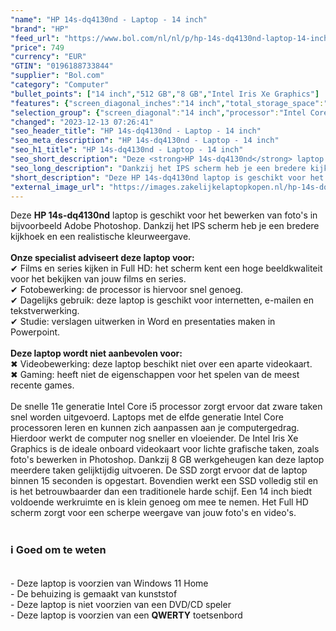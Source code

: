 ```yaml
---
"name": "HP 14s-dq4130nd - Laptop - 14 inch"
"brand": "HP"
"feed_url": "https://www.bol.com/nl/nl/p/hp-14s-dq4130nd-laptop-14-inch/9300000050313977"
"price": 749
"currency": "EUR"
"GTIN": "0196188733844"
"supplier": "Bol.com"
"category": "Computer"
"bullet_points": ["14 inch","512 GB","8 GB","Intel Iris Xe Graphics"]
"features": {"screen_diagonal_inches":"14 inch","total_storage_space":"512 GB","memory_size":"8 GB","graphics_card":"Intel Iris Xe Graphics"}
"selection_group": {"screen_diagonal":"14 inch","processor":"Intel Core i5","changed_price_past_3_days":false,"product_family":"HP 14s"}
"changed": "2023-12-13 07:26:41"
"seo_header_title": "HP 14s-dq4130nd - Laptop - 14 inch"
"seo_meta_description": "HP 14s-dq4130nd - Laptop - 14 inch"
"seo_h1_title": "HP 14s-dq4130nd - Laptop - 14 inch"
"seo_short_description": "Deze <strong>HP 14s-dq4130nd</strong> laptop is geschikt voor het bewerken van foto's in bijvoorbeeld Adobe Photoshop."
"seo_long_description": "Dankzij het IPS scherm heb je een bredere kijkhoek en een realistische kleurweergave. <br /><br /><strong>Onze specialist adviseert deze laptop voor:</strong><br />✔ Films en series kijken in Full HD: het scherm kent een hoge beeldkwaliteit voor het bekijken van jouw films en series. <br />✔ Fotobewerking: de processor is hiervoor snel genoeg. <br />✔ Dagelijks gebruik: deze laptop is geschikt voor internetten, e-mailen en tekstverwerking. <br />✔ Studie: verslagen uitwerken in Word en presentaties maken in Powerpoint. <br /><br /><strong>Deze laptop wordt niet aanbevolen voor:</strong><br />✖ Videobewerking: deze laptop beschikt niet over een aparte videokaart. <br />✖ Gaming: heeft niet de eigenschappen voor het spelen van de meest recente games. <br /><br />De snelle 11e generatie Intel Core i5 processor zorgt ervoor dat zware taken snel worden uitgevoerd. Laptops met de elfde generatie Intel Core processoren leren en kunnen zich aanpassen aan je computergedrag. Hierdoor werkt de computer nog sneller en vloeiender. De Intel Iris Xe Graphics is de ideale onboard videokaart voor lichte grafische taken, zoals foto's bewerken in Photoshop. Dankzij 8 GB werkgeheugen kan deze laptop meerdere taken gelijktijdig uitvoeren. De SSD zorgt ervoor dat de laptop binnen 15 seconden is opgestart. Bovendien werkt een SSD volledig stil en is het betrouwbaarder dan een traditionele harde schijf. Een 14 inch biedt voldoende werkruimte en is klein genoeg om mee te nemen. Het Full HD scherm zorgt voor een scherpe weergave van jouw foto's en video's. <br /><br /><h3>ℹ Goed om te weten</h3><br />- Deze laptop is voorzien van Windows 11 Home <br />- De behuizing is gemaakt van kunststof<br />- Deze laptop is niet voorzien van een DVD/CD speler<br />- Deze laptop is voorzien van een <strong>QWERTY</strong> toetsenbord"
"short_description": "Deze HP 14s-dq4130nd laptop is geschikt voor het bewerken van foto's in bijvoorbeeld Adobe Photoshop. Dankzij het IPS scherm heb je een bredere kijkhoek en een realistische kleurweergave. Onze specialist adviseert deze laptop voor: ✔ Films en series kijken in Full HD: het scherm kent een hoge beeldkwaliteit voor het bekijken van jouw films en series. ✔ Fotobewerking: de processor is hiervoor snel genoeg. ✔ Dagelijks gebruik: deze laptop is geschikt voor internetten, e-mailen en tekstverwerking. ✔ Studie: verslagen uitwerken in Word en presentaties maken in Powerpoint. Deze laptop wordt niet aanbevolen voor: ✖ Videobewerking: deze laptop beschikt niet over een aparte videokaart. ✖ Gaming: heeft niet de eigenschappen voor het spelen van de meest recente games. De snelle 11e generatie Intel Core i5 processor zorgt ervoor dat zware taken snel worden uitgevoerd. Laptops met de elfde generatie Intel Core processoren leren en kunnen zich aanpassen aan je computergedrag. Hierdoor werkt de computer nog sneller en vloeiender. De Intel Iris Xe Graphics is de ideale onboard videokaart voor lichte grafische taken, zoals foto's bewerken in Photoshop. Dankzij 8 GB werkgeheugen kan deze laptop meerdere taken gelijktijdig uitvoeren. De SSD zorgt ervoor dat de laptop binnen 15 seconden is opgestart. Bovendien werkt een SSD volledig stil en is het betrouwbaarder dan een traditionele harde schijf. Een 14 inch biedt voldoende werkruimte en is klein genoeg om mee te nemen. Het Full HD scherm zorgt voor een scherpe weergave van jouw foto's en video's. ℹ Goed om te weten - Deze laptop is voorzien van Windows 11 Home - De behuizing is gemaakt van kunststof - Deze laptop is niet voorzien van een DVD/CD speler - Deze laptop is voorzien van een QWERTY toetsenbord"
"external_image_url": "https://images.zakelijkelaptopkopen.nl/hp-14s-dq4130nd-laptop-14-inch.webp"
---
```


Deze <strong>HP 14s-dq4130nd</strong> laptop is geschikt voor het bewerken van foto's in bijvoorbeeld Adobe Photoshop.  Dankzij het IPS scherm heb je een bredere kijkhoek en een realistische kleurweergave.<br /><br /><strong>Onze specialist adviseert deze laptop voor:</strong><br />✔ Films en series kijken in Full HD: het scherm kent een hoge beeldkwaliteit voor het bekijken van jouw films en series.<br />✔ Fotobewerking: de processor is hiervoor  snel genoeg. <br />✔ Dagelijks gebruik: deze laptop is geschikt voor internetten, e-mailen en tekstverwerking. <br />✔ Studie: verslagen uitwerken in Word en presentaties maken in Powerpoint.<br /><br /><strong>Deze laptop wordt niet aanbevolen voor:</strong><br />✖ Videobewerking: deze laptop beschikt niet over een aparte videokaart. <br />✖ Gaming: heeft niet de eigenschappen voor het spelen van de meest recente games. <br /><br />De snelle 11e generatie Intel Core i5 processor zorgt ervoor dat zware taken snel worden uitgevoerd. Laptops met de elfde generatie Intel Core processoren leren en kunnen zich aanpassen aan je computergedrag. Hierdoor werkt de computer nog sneller en vloeiender. De Intel Iris Xe Graphics is de ideale onboard videokaart voor lichte grafische taken, zoals foto's bewerken in Photoshop. Dankzij 8 GB werkgeheugen kan deze laptop meerdere taken gelijktijdig uitvoeren. De SSD zorgt ervoor dat de laptop binnen 15 seconden is opgestart. Bovendien werkt een SSD volledig stil en is het betrouwbaarder dan een traditionele harde schijf. Een 14 inch biedt voldoende werkruimte en is klein genoeg om mee te nemen. Het Full HD scherm zorgt voor een scherpe weergave van jouw foto's en video's. <br /><br /><h3>ℹ Goed om te weten</h3><br />- Deze laptop is voorzien van Windows 11 Home <br />- De behuizing is gemaakt van kunststof<br />- Deze laptop is niet voorzien van een DVD/CD speler<br />- Deze laptop is voorzien van een <strong>QWERTY</strong> toetsenbord